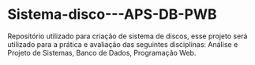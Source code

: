 # Sistema-disco---APS-DB-PWB
Repositório utilizado para criação de sistema de discos, esse projeto será utilizado para a prática e avaliação das seguintes disciplinas: Análise e Projeto de Sistemas, Banco de Dados, Programação Web.
